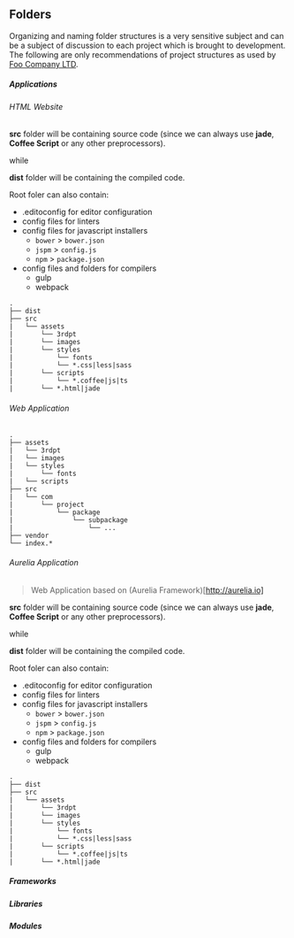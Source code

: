 ## Folders

Organizing and naming folder structures is a very sensitive subject and can be a subject of discussion to each project
which is brought to development. The following are only recommendations of project structures as used by
[Foo Company LTD](http://company.foo/).


<!-- --lang-ex -->

##### Applications

###### HTML Website

**src** folder will be containing source code (since we can always use **jade**, **Coffee Script** or any other
preprocessors).

while

**dist** folder will be containing the compiled code.

Root foler can also contain:
* .editoconfig for editor configuration
* config files for linters
* config files for javascript installers
  * `bower` > `bower.json`
  * `jspm` > `config.js`
  * `npm` > `package.json`
* config files and folders for compilers
  * gulp
  * webpack

```
.
├── dist
├── src
|   └── assets
|       └── 3rdpt
|       └── images
|       └── styles
|           └── fonts
|           └── *.css|less|sass
|       └── scripts
|           └── *.coffee|js|ts
|       └── *.html|jade
```

<!-- ###### Angular Website

**src** folder will be containing source code (since we can always use **jade**, **Coffee Script** or any other
preprocessors).

while

**dist** folder will be containing the compiled code.

Root foler can also contain:
* .editoconfig for editor configuration
* config files for linters
* config files for javascript installers
  * `bower` > `bower.json`
  * `jspm` > `config.js`
  * `npm` > `package.json`
* config files and folders for compilers
  * gulp
  * webpack

```
.
├── dist
├── src
|   └── assets
|       └── 3rdpt
|       └── images
|       └── styles
|           └── fonts
|           └── *.css|less|sass
|       └── scripts
|           └── *.coffee|js|ts
|       └── *.html|jade
``` -->

###### Web Application

```
.
├── assets
|   └── 3rdpt
|   └── images
|   └── styles
|       └── fonts
|   └── scripts
├── src
|   └── com
|       └── project
|           └── package
|               └── subpackage
|                   └── ...
├── vendor
└── index.*
```

###### Aurelia Application

> Web Application based on (Aurelia Framework)[http://aurelia.io]

**src** folder will be containing source code (since we can always use **jade**, **Coffee Script** or any other
preprocessors).

while

**dist** folder will be containing the compiled code.

Root foler can also contain:
* .editoconfig for editor configuration
* config files for linters
* config files for javascript installers
  * `bower` > `bower.json`
  * `jspm` > `config.js`
  * `npm` > `package.json`
* config files and folders for compilers
  * gulp
  * webpack

```
.
├── dist
├── src
|   └── assets
|       └── 3rdpt
|       └── images
|       └── styles
|           └── fonts
|           └── *.css|less|sass
|       └── scripts
|           └── *.coffee|js|ts
|       └── *.html|jade
```

<!-- ###### Angular Application

> Web Application based on Aurelia Framework

```
``` -->

##### Frameworks

##### Libraries

##### Modules

<!-- --lang-ex-end -->

<!-- --lang-ex -->

<!-- ##### C/C++/C&#35;

###### C
```cpp
```

###### C++
```csharp

```

###### C&#35;
```csharp

``` -->

<!-- ##### CFML

```
.
├── src
|   └── com
|       └── project
|           └── package
|               └── subpackage
|                   └── ...
├── vendor
├── Application.cfc
└── index.cfm
``` -->

<!-- #####  Dart

```
.
``` -->

<!-- ##### JavaScript

```
``` -->

<!-- ##### Java

```
``` -->

<!-- #####  Perl

```
``` -->

<!-- ##### PHP

```
``` -->

<!-- ##### Ruby

```ruby
``` -->

<!-- ##### Python

```
``` -->

<!-- --lang-ex-end -->
